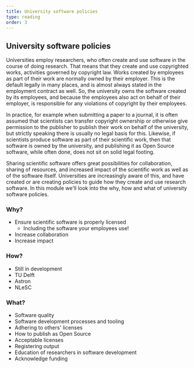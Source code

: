 ```yaml
---
title: University software policies
type: reading
order: 3
---
```


## University software policies

Universities employ researchers, who often create and use software in the course of doing research. That means that they create and use copyrighted works, activities governed by copyright law. Works created by employees as part of their work are normally owned by their employer. This is the default legally in many places, and is almost always stated in the employment contract as well. So, the university owns the software created by its employees, and because the employees also act on behalf of their employer, is responsible for any violations of copyright by their employees.

In practice, for example when submitting a paper to a journal, it is often assumed that scientists can transfer copyright ownership or otherwise give permission to the publisher to publish their work on behalf of the university, but strictly speaking there is usually no legal basis for this. Likewise, if scientists produce software as part of their scientific work, then that software is owned by the university, and publishing it as Open Source software, while often done, does not sit on solid legal footing.

Sharing scientific software offers great possibilities for collaboration, sharing of resources, and increased impact of the scientific work as well as of the software itself. Universities are increasingly aware of this, and have created or are creating policies to guide how they create and use research software. In this module we'll look into the why, how and what of university software policies.

### Why?

- Ensure scientific software is properly licensed
  - Including the software your employees use!
- Increase collaboration
- Increase impact

### How?

- Still in development
- TU Delft
- Astron
- NLeSC

### What?

- Software quality
- Software development processes and tooling
- Adhering to others' licenses
- How to publish as Open Source
- Acceptable licenses
- Registering output
- Education of researchers in software development
- Acknowledge funding


